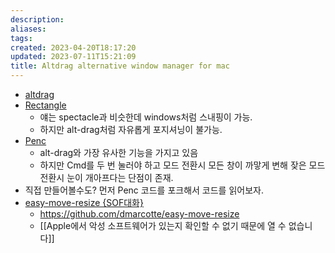 ```yaml
---
description:
aliases: 
tags: 
created: 2023-04-20T18:17:20
updated: 2023-07-11T15:21:09
title: Altdrag alternative window manager for mac
---
```

- [altdrag]()
- [Rectangle](https://github.com/rxhanson/Rectangle) 
	- 얘는 spectacle과 비슷한데 windows처럼 스내핑이 가능.
	- 하지만 alt-drag처럼 자유롭게 포지셔닝이 불가능.
- [Penc](https://github.com/dgurkaynak/Penc)
	- alt-drag와 가장 유사한 기능을 가지고 있음
	- 하지만 Cmd를 두 번 눌러야 하고 모드 전환시 모든 창이 까맣게 변해 잦은 모드 전환시 눈이 개아프다는 단점이 존재.
- 직접 만들어볼수도? 먼저 Penc 코드를 포크해서 코드를 읽어보자.
- [easy-move-resize {SOF대화}](https://superuser.com/questions/53051/altclick-drag-window-resizing-on-a-mac-similar-to-x-windows)
	- https://github.com/dmarcotte/easy-move-resize
	- [[Apple에서 악성 소프트웨어가 있는지 확인할 수 없기 때문에 열 수 없습니다]]